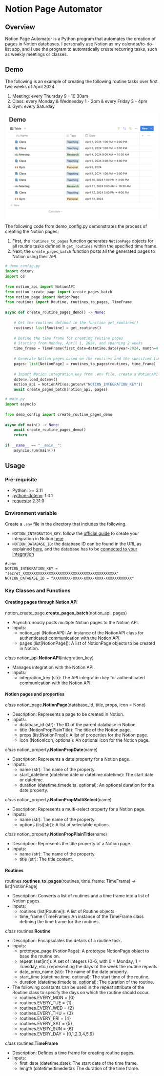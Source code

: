 # Notion Page Automator

## Overview

Notion Page Automator is a Python program that automates the creation of pages in Notion databases.
I personally use Notion as my calendar/to-do-list app, and I use the program to automatically create recurring tasks, such as weekly meetings or classes.

## Demo

The following is an example of creating the following routine tasks over first two weeks of April 2024.

1. Meeting: every Thursday 9 - 10:30am
2. Class: every Monday & Wednesday 1 - 2pm & every Friday 3 - 4pm
3. Gym: every Saturday

![demo_notion](demo_notion.png)

The following code from demo_config.py demonstrates the process of creating the Notion pages:

1. First, the `routines_to_pages` function generates `NotionPage` objects for all routine tasks defined in `get_routines` within the specified time frame.
2. Next, the `create_pages_batch` function posts all the generated pages to Notion using their API.

```python
# demo_config.py
import dotenv
import os

from notion_api import NotionAPI
from notion_create_page import create_pages_batch
from notion_page import NotionPage
from routines import Routine, routines_to_pages, TimeFrame

async def create_routine_pages_demo() -> None:

    # Get the routines defined in the function get_routines()
    routines: list[Routine] = get_routines()

    # Define the time frame for creating routine pages
    # Starting from Monday, April 1, 2024, and spanning 2 weeks
    time_frame = TimeFrame(first_date=datetime.date(year=2024, month=4, day=1), length=datetime.timedelta(weeks=2))

    # Generate Notion pages based on the routines and the specified time frame
    pages: list[NotionPage] = routines_to_pages(routines, time_frame)

    # Import Notion integration key from .env file, create a NotionAPI object, and use it to create all the Notion pages
    dotenv.load_dotenv()
    notion_api = NotionAPI(os.getenv("NOTION_INTEGRATION_KEY"))
    await create_pages_batch(notion_api, pages)
```

```python
# main.py
import asyncio

from demo_config import create_routine_pages_demo

async def main() -> None:
    await create_routine_pages_demo()
    return

if __name__ == "__main__":
    asyncio.run(main())
```

## Usage

### Pre-requisite

- Python: >= 3.11
- [python-dotenv](https://pypi.org/project/python-dotenv/): 1.0.1
- [requests](https://pypi.org/project/requests/): 2.31.0

### Environment variable

Create a `.env` file in the directory that includes the following.

- `NOTION_INTEGRATION_KEY`: follow the [official guide](https://developers.notion.com/docs/create-a-notion-integration#create-your-integration-in-notion) to create your integration in Notion [here](https://www.notion.so/profile/integrations)
- `NOTION_DATABASE_ID`: the database ID can be found in the URL as explained [here](https://developers.notion.com/reference/retrieve-a-database), and the database has to be [connected to your integration](https://developers.notion.com/docs/create-a-notion-integration#give-your-integration-page-permissions)

```Shell
#.env
NOTION_INTEGRATION_KEY = "secret_XXXXXXXXXXXXXXXXXXXXXXXXXXXXXXXXXXXXXXXXXXX"
NOTION_DATABASE_ID = "XXXXXXXX-XXXX-XXXX-XXXX-XXXXXXXXXXXX"
```

### Key Classes and Functions

#### Creating pages through Notion API

notion_create_page.**create_pages_batch**(notion_api, pages)

- Asynchronously posts multiple Notion pages to the Notion API.
- Inputs:
  - notion_api (NotionAPI): An instance of the NotionAPI class for authenticated communication with the Notion API.
  - pages (list[NotionPage]): A list of NotionPage objects to be created in Notion.

_class_ notion_api.**NotionAPI**(integration_key)

- Manages integration with the Notion API.
- Inputs:
  - integration_key (str): The API integration key for authenticated communication with the Notion API.

#### Notion pages and properties

_class_ notion_page.**NotionPage**(database_id, title, props, icon = None)

- Description: Represents a page to be created in Notion.
- Inputs:
  - database_id (str): The ID of the parent database in Notion.
  - title (NotionPropPlainTitle): The title of the Notion page.
  - props (list[NotionProp]): A list of properties for the Notion page.
  - icon (NotionIcon, optional): An optional icon for the Notion page.

_class_ notion_property.**NotionPropDate**(name)

- Description: Represents a date property for a Notion page.
- Inputs:
  - name (str): The name of the property.
  - start_datetime (datetime.date or datetime.datetime): The start date or datetime.
  - duration (datetime.timedelta, optional): An optional duration for the date property.

_class_ notion_property.**NotionPropMultiSelect**(name)

- Description: Represents a multi-select property for a Notion page.
- Inputs:
  - name (str): The name of the property.
  - options (list[str]): A list of selectable options.

_class_ notion_property.**NotionPropPlainTitle**(name)

- Description: Represents the title property of a Notion page.
- Inputs:
  - name (str): The name of the property.
  - title (str): The title content.

#### Routines

routines.**routines_to_pages**(routines, time_frame: TimeFrame) -> list[NotionPage]

- Description: Converts a list of routines and a time frame into a list of Notion pages.
- Inputs:
  - routines (list[Routine]): A list of Routine objects.
  - time_frame (TimeFrame): An instance of the TimeFrame class defining the time frame for the routines.

_class_ routines.**Routine**

- Description: Encapsulates the details of a routine task.
- Inputs:
  - prototype_page (NotionPage): A prototype NotionPage object to base the routine on.
  - repeat (set[int]): A set of integers (0-6, with 0 = Monday, 1 = Tuesday, etc.) representing the days of the week the routine repeats.
  - date_prop_name (str): The name of the date property.
  - start_time (datetime.time, optional): The start time of the routine.
  - duration (datetime.timedelta, optional): The duration of the routine.
- The following constants can be used in the repeat attribute of the Routine class to specify the days on which the routine should occur.
  - routines.EVERY_MON = {0}
  - routines.EVERY_TUE = {1}
  - routines.EVERY_WED = {2}
  - routines.EVERY_THU = {3}
  - routines.EVERY_FRI = {4}
  - routines.EVERY_SAT = {5}
  - routines.EVERY_SUN = {6}
  - routines.EVERY_DAY = {0,1,2,3,4,5,6}

_class_ routines.**TimeFrame**

- Description: Defines a time frame for creating routine pages.
- Inputs:
  - first_date (datetime.date): The start date of the time frame.
  - length (datetime.timedelta): The duration of the time frame.
